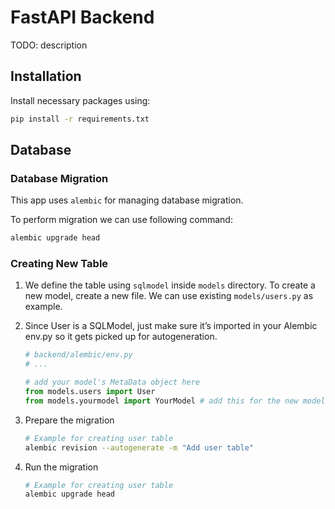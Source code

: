 # FastAPI Backend

TODO: description

## Installation
Install necessary packages using:
```bash
pip install -r requirements.txt
```

## Database

### Database Migration
This app uses `alembic` for managing database migration.

To perform migration we can use following command:
```bash
alembic upgrade head
```

### Creating New Table
1. We define the table using `sqlmodel` inside `models` directory. To create a new model, create a new file. We can use existing `models/users.py` as example.

2. Since User is a SQLModel, just make sure it’s imported in your Alembic env.py so it gets picked up for autogeneration.
    ```py
    # backend/alembic/env.py
    # ...

    # add your model's MetaData object here
    from models.users import User
    from models.yourmodel import YourModel # add this for the new model
    ```

3. Prepare the migration
    ```bash
    # Example for creating user table
    alembic revision --autogenerate -m "Add user table"
    ```

4. Run the migration
    ```bash
    # Example for creating user table
    alembic upgrade head
    ```
